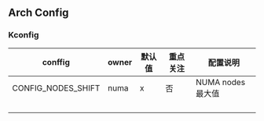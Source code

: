 ## Arch Config

### Kconfig

| conffig            | owner | 默认值 | 重点关注 | 配置说明           |
| ------------------ | ----- | --- | ---- | -------------- |
| CONFIG_NODES_SHIFT | numa  | x   | 否    | NUMA nodes 最大值 |
|                    |       |     |      |                |
|                    |       |     |      |                |
|                    |       |     |      |                |
|                    |       |     |      |                |
